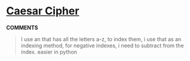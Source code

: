 # [Caesar Cipher](https://toph.co/p/caesar-cipher)
__COMMENTS__
> I use an that has all the letters a-z, to index them, i use that as an indexing method, for negative indexes, i need to subtract from the index. easier in python 
